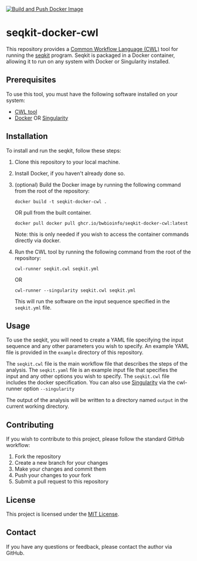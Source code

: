 [![Build and Push Docker Image](https://github.com/bwbioinfo/seqkit-docker-cwl/actions/workflows/build-and-push.yml/badge.svg)](https://github.com/bwbioinfo/seqkit-docker-cwl/actions/workflows/build-and-push.yml)
# seqkit-docker-cwl

This repository provides a [Common Workflow Language (CWL)](https://www.commonwl.org/) tool for running the [seqkit](https://github.com/shenwei356/seqkit) program. Seqkit is packaged in a Docker container, allowing it to run on any system with Docker or Singularity installed.

## Prerequisites

To use this tool, you must have the following software installed on your system:

- [CWL tool](https://github.com/common-workflow-language/cwltool)
- [Docker](https://www.docker.com/) OR [Singularity](https://sylabs.io/singularity/)

## Installation

To install and run the seqkit, follow these steps:

1. Clone this repository to your local machine.
2. Install Docker, if you haven't already done so.
3. (optional) Build the Docker image by running the following command from the root of the repository:

    ```
    docker build -t seqkit-docker-cwl .
    ```
    OR pull from the built container.
    ```
    docker pull docker pull ghcr.io/bwbioinfo/seqkit-docker-cwl:latest
    ```
   Note: this is only needed if you wish to access the container commands directly via docker.
4. Run the CWL tool by running the following command from the root of the repository:

    ```
    cwl-runner seqkit.cwl seqkit.yml
    ```
    OR
    ```
    cwl-runner --singularity seqkit.cwl seqkit.yml
    ```

   This will run the <tool> software on the input sequence specified in the `seqkit.yml` file.

## Usage

To use the seqkit, you will need to create a YAML file specifying the input sequence and any other parameters you wish to specify. An example YAML file is provided in the `example` directory of this repository.

The `seqkit.cwl` file is the main workflow file that describes the steps of the <tool> analysis. The `seqkit.yaml` file is an example input file that specifies the input and any other options you wish to specify. The `seqkit.cwl` file includes the docker specification. You can also use [Singularity](https://sylabs.io/singularity/) via the cwl-runner option `--singularity` 

The output of the analysis will be written to a directory named `output` in the current working directory.

## Contributing

If you wish to contribute to this project, please follow the standard GitHub workflow:

1. Fork the repository
2. Create a new branch for your changes
3. Make your changes and commit them
4. Push your changes to your fork
5. Submit a pull request to this repository

## License

This project is licensed under the [MIT License](https://github.com/bwbioinfo/seqkit-docker-cwl/blob/main/LICENSE).

## Contact

If you have any questions or feedback, please contact the author via GitHub.
